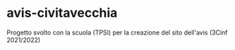 # avis-civitavecchia
Progetto svolto con la scuola (TPSI) per la creazione del sito dell'avis (3Cinf 2021/2022)
